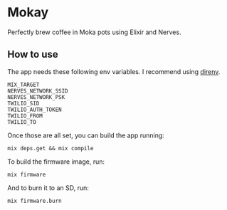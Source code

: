 # Mokay

Perfectly brew coffee in Moka pots using Elixir and Nerves.

## How to use

The app needs these following env variables. I recommend using
[direnv](https://direnv.net/).

```
MIX_TARGET
NERVES_NETWORK_SSID
NERVES_NETWORK_PSK
TWILIO_SID
TWILIO_AUTH_TOKEN
TWILIO_FROM
TWILIO_TO
```

Once those are all set, you can build the app running:

```
mix deps.get && mix compile
```

To build the firmware image, run:

```
mix firmware
```

And to burn it to an SD, run:

```
mix firmware.burn
```

